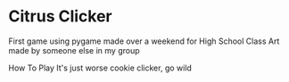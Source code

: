 # Citrus Clicker
First game using pygame made over a weekend for High School Class
Art made by someone else in my group

How To Play
It's just worse cookie clicker, go wild